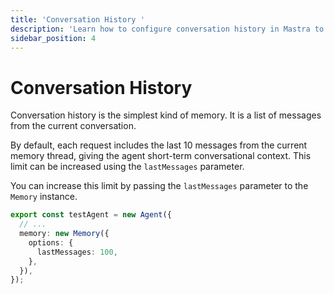 ```yaml
---
title: 'Conversation History '
description: 'Learn how to configure conversation history in Mastra to store recent messages from the current conversation.'
sidebar_position: 4
---
```


# Conversation History

Conversation history is the simplest kind of memory. It is a list of messages from the current conversation.

By default, each request includes the last 10 messages from the current memory thread, giving the agent short-term conversational context. This limit can be increased using the `lastMessages` parameter.

You can increase this limit by passing the `lastMessages` parameter to the `Memory` instance.

```typescript {3-7} showLineNumbers
export const testAgent = new Agent({
  // ...
  memory: new Memory({
    options: {
      lastMessages: 100,
    },
  }),
});
```
